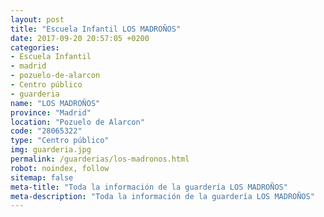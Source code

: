 ```yaml
---
layout: post
title: "Escuela Infantil LOS MADROÑOS"
date: 2017-09-20 20:57:05 +0200
categories:
- Escuela Infantil
- madrid
- pozuelo-de-alarcon
- Centro público
- guarderia
name: "LOS MADROÑOS"
province: "Madrid"
location: "Pozuelo de Alarcon"
code: "28065322"
type: "Centro público"
img: guarderia.jpg
permalink: /guarderias/los-madronos.html
robot: noindex, follow
sitemap: false
meta-title: "Toda la información de la guardería LOS MADROÑOS"
meta-description: "Toda la información de la guardería LOS MADROÑOS"
---
```

